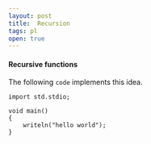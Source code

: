 ```yaml
---
layout: post
title:  Recursion
tags: pl
open: true
---
```


#### Recursive functions

The following `code` implements this idea.

```
import std.stdio;

void main()
{
    writeln("hello world");
}
```